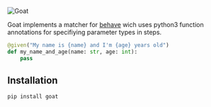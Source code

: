 ![Goat](https://cloud.githubusercontent.com/assets/831374/7931713/d42b7f4a-090a-11e5-8b74-c96391a9503b.png)

Goat implements a matcher for [behave](https://github.com/behave/behave) wich uses python3 function annotations for specifiying parameter types in steps.

```python
@given("My name is {name} and I'm {age} years old")
def my_name_and_age(name: str, age: int):
    pass
```

## Installation
```
pip install goat
```
